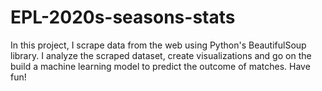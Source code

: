 # EPL-2020s-seasons-stats
In this project, I scrape data from the web using Python's BeautifulSoup library. I analyze the scraped dataset, create visualizations and go on the build a machine learning model to predict the outcome of matches. Have fun!
